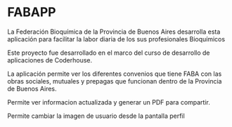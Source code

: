 
#  FABAPP

La Federación Bioquímica de la Provincia de Buenos Aires desarrolla esta aplicación para facilitar la labor diaria de los sus profesionales Bioquímicos

Este proyecto fue desarrollado en el marco del curso de desarrollo de aplicaciones de Coderhouse. 

La aplicación permite ver los diferentes convenios que tiene FABA con las obras sociales, mutuales y prepagas que funcionan dentro de la Provincia de Buenos Aires.

Permite ver informacion actualizada y generar un PDF para compartir.

Permite cambiar la imagen de usuario desde la pantalla perfil

